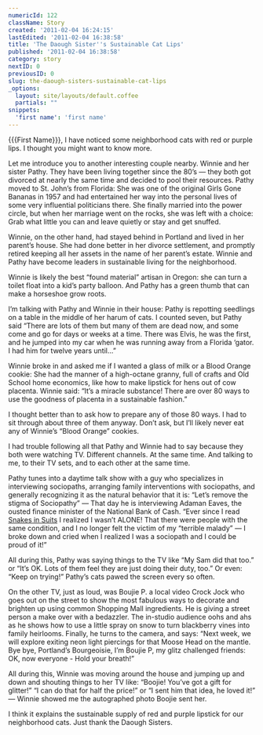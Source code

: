 ```yaml
---
numericId: 122
className: Story
created: '2011-02-04 16:24:15'
lastEdited: '2011-02-04 16:38:58'
title: 'The Daough Sister''s Sustainable Cat Lips'
published: '2011-02-04 16:38:58'
category: story
nextID: 0
previousID: 0
slug: the-daough-sisters-sustainable-cat-lips
_options:
  layout: site/layouts/default.coffee
  partials: ""
snippets:
  'first name': 'first name'
---
```

{{{First Name}}}, I have noticed some neighborhood cats with red or purple lips. I thought you might want to know more.

Let me introduce you to another interesting couple nearby. Winnie and her sister Pathy. They have been living together since the 80&rsquo;s &mdash; they both got divorced at nearly the same time and decided to pool their resources. Pathy moved to St. John&rsquo;s from Florida: She was one of the original Girls Gone Bananas in 1957 and had entertained her way into the personal lives of some very influential politicians there. She finally married into the power circle, but when her marriage went on the rocks, she was left with a choice: Grab what little you can and leave quietly or stay and get snuffed.

Winnie, on the other hand, had stayed behind in Portland and lived in her parent&rsquo;s house. She had done better in her divorce settlement, and promptly retired keeping all her assets in the name of her parent&rsquo;s estate. Winnie and Pathy have become leaders in sustainable living for the neighborhood.

Winnie is likely the best &ldquo;found material&rdquo; artisan in Oregon: she can turn a toilet float into a kid&rsquo;s party balloon. And Pathy has a green thumb that can make a horseshoe grow roots.

I&rsquo;m talking with Pathy and Winnie in their house: Pathy is repotting seedlings on a table in the middle of her harum of cats. I counted seven, but Pathy said &ldquo;There are lots of them but many of them are dead now, and some come and go for days or weeks at a time. There was Elvis, he was the first, and he jumped into my car when he was running away from a Florida &lsquo;gator. I had him for twelve years until...&rdquo;

Winnie broke in and asked me if I wanted a glass of milk or a Blood Orange cookie: She had the manner of a high-octane granny, full of crafts and Old School home economics, like how to make lipstick for hens out of cow placenta. Winnie said: &ldquo;It&rsquo;s a miracle substance! There are over 80 ways to use the goodness of placenta in a sustainable fashion.&rdquo;

I thought better than to ask how to prepare any of those 80 ways. I had to sit through about three of them anyway. Don&rsquo;t ask, but I&rsquo;ll likely never eat any of Winnie&rsquo;s &ldquo;Blood Orange&rdquo; cookies.

I had trouble following all that Pathy and Winnie had to say because they both were watching TV. Different channels. At the same time. And talking to me, to their TV sets, and to each other at the same time.

Pathy tunes into a daytime talk show with a guy who specializes in interviewing sociopaths, arranging family interventions with sociopaths, and generally recognizing it as the natural behavior that it is: &ldquo;Let&rsquo;s remove the stigma of Sociopathy&rdquo; &mdash; That day he is interviewing Adaman Eaves, the ousted finance minister of the National Bank of Cash. &ldquo;Ever since I read [Snakes in Suits][0] I realized I wasn&rsquo;t ALONE! That there were people with the same condition, and I no longer felt the victim of my &ldquo;terrible malady&rdquo; &mdash; I broke down and cried when I realized I was a sociopath and I could be proud of it!&rdquo;

All during this, Pathy was saying things to the TV like &ldquo;My Sam did that too.&rdquo; or &ldquo;It&rsquo;s OK. Lots of them feel they are just doing their duty, too.&rdquo; Or even: &ldquo;Keep on trying!&rdquo; Pathy&rsquo;s cats pawed the screen every so often.

On the other TV, just as loud, was Boujie P. a local video Crock Jock who goes out on the street to show the most fabulous ways to decorate and brighten up using common Shopping Mall ingredients. He is giving a street person a make over with a bedazzler. The in-studio audience oohs and ahs as he shows how to use a little spray on snow to turn blackberry vines into family heirlooms. Finally, he turns to the camera, and says: &ldquo;Next week, we will explore exiting neon light piercings for that Moose Head on the mantle. Bye bye, Portland&rsquo;s Bourgeoisie, I&rsquo;m Boujie P, my glitz challenged friends: OK, now everyone - Hold your breath!&rdquo;

All during this, Winnie was moving around the house and jumping up and down and shouting things to her TV like: &ldquo;Boojie! You&rsquo;ve got a gift for glitter!&rdquo; &ldquo;I can do that for half the price!&rdquo; or &ldquo;I sent him that idea, he loved it!&rdquo; &mdash; Winnie showed me the autographed photo Boojie sent her.

I think it explains the sustainable supply of red and purple lipstick for our neighborhood cats. Just thank the Daough Sisters.

[0]: http://www.amazon.com/Snakes-Suits-When-Psychopaths-Work/dp/0060837721